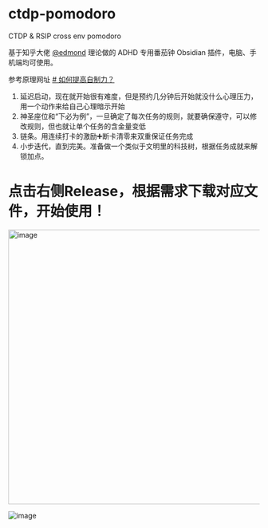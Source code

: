 # ctdp-pomodoro
CTDP &amp; RSIP cross env pomodoro 


基于知乎大佬 [@edmond](https://www.zhihu.com/people/mount_cristo) 理论做的 ADHD 专用番茄钟 Obsidian 插件，电脑、手机端均可使用。

参考原理网址 [# 如何提高自制力？](https://www.zhihu.com/question/19888447/answer/1930799480401293785)

1. 延迟启动，现在就开始很有难度，但是预约几分钟后开始就没什么心理压力，用一个动作来给自己心理暗示开始
2. 神圣座位和“下必为例”，一旦确定了每次任务的规则，就要确保遵守，可以修改规则，但也就让单个任务的含金量变低
3. 链条。用连续打卡的激励➕断卡清零来双重保证任务完成
4. 小步迭代，直到完美。准备做一个类似于文明里的科技树，根据任务成就来解锁加点。

# 点击右侧Release，根据需求下载对应文件，开始使用！

<img width="1358" height="551" alt="image" src="https://github.com/user-attachments/assets/d5a56ff7-3f49-4f3d-b2f3-6ab4eae19b07" />

![image](https://github.com/user-attachments/assets/e32a6272-2733-468d-af99-1ae435100b3b)

